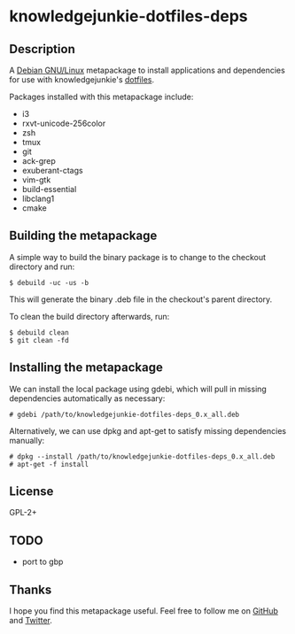 # knowledgejunkie-dotfiles-deps

## Description

A [Debian GNU/Linux][debian] metapackage to install applications and dependencies
for use with knowledgejunkie's [dotfiles][dotfiles].

Packages installed with this metapackage include:

- i3
- rxvt-unicode-256color
- zsh
- tmux
- git
- ack-grep
- exuberant-ctags
- vim-gtk
- build-essential
- libclang1
- cmake


## Building the metapackage

A simple way to build the binary package is to change to the checkout directory and run:

    $ debuild -uc -us -b

This will generate the binary .deb file in the checkout's parent directory.

To clean the build directory afterwards, run:

    $ debuild clean
    $ git clean -fd


## Installing the metapackage

We can install the local package using gdebi, which will pull in missing dependencies
automatically as necessary:

    # gdebi /path/to/knowledgejunkie-dotfiles-deps_0.x_all.deb

Alternatively, we can use dpkg and apt-get to satisfy missing dependencies manually:

    # dpkg --install /path/to/knowledgejunkie-dotfiles-deps_0.x_all.deb
    # apt-get -f install


## License

GPL-2+


## TODO

- port to gbp


## Thanks

I hope you find this metapackage useful. Feel free to follow me on [GitHub][github] and [Twitter][twitter].

[debian]: https://www.debian.org/
[dotfiles]: https://github.com/knowledgejunkie/dotfiles
[github]: https://github.com/knowledgejunkie
[twitter]: https://twitter.com/nickmorrott
